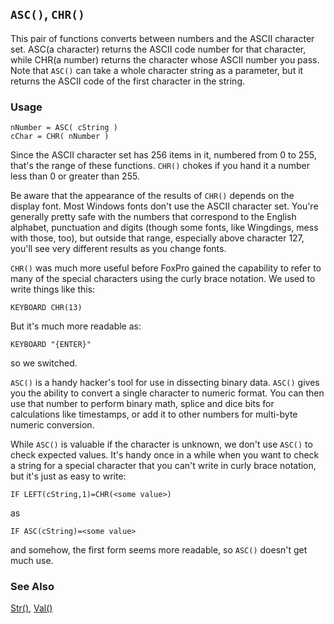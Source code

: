 ## `ASC()`, `CHR()`

This pair of functions converts between numbers and the ASCII character set. ASC(a character) returns the ASCII code number for that character, while CHR(a number) returns the character whose ASCII number you pass. Note that `ASC()` can take a whole character string as a parameter, but it returns the ASCII code of the first character in the string.

### Usage

```foxpro
nNumber = ASC( cString )
cChar = CHR( nNumber )
```

Since the ASCII character set has 256 items in it, numbered from 0 to 255, that's the range of these functions. `CHR()` chokes if you hand it a number less than 0 or greater than 255.

Be aware that the appearance of the results of `CHR()` depends on the display font. Most Windows fonts don't use the ASCII character set. You're generally pretty safe with the numbers that correspond to the English alphabet, punctuation and digits (though some fonts, like Wingdings, mess with those, too), but outside that range, especially above character 127, you'll see very different results as you change fonts.

`CHR()` was much more useful before FoxPro gained the capability to refer to many of the special characters using the curly brace notation. We used to write things like this:

```foxpro
KEYBOARD CHR(13)
```
But it's much more readable as:

```foxpro
KEYBOARD "{ENTER}"
```
so we switched.

`ASC()` is a handy hacker's tool for use in dissecting binary data. `ASC()` gives you the ability to convert a single character to numeric format. You can then use that number to perform binary math, splice and dice bits for calculations like timestamps, or add it to other numbers for multi-byte numeric conversion. 

While `ASC()` is valuable if the character is unknown, we don't use `ASC()` to check expected values. It's handy once in a while when you want to check a string for a special character that you can't write in curly brace notation, but it's just as easy to write:

```foxpro
IF LEFT(cString,1)=CHR(<some value>)
```
as 

```foxpro
IF ASC(cString)=<some value>
```
and somehow, the first form seems more readable, so `ASC()` doesn't get much use.

### See Also

[Str()](s4g022.md), [Val()](s4g022.md)